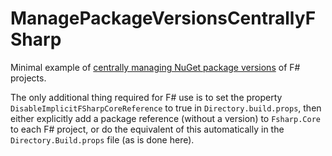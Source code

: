 # ManagePackageVersionsCentrallyFSharp

Minimal example of [centrally managing NuGet package versions](https://github.com/NuGet/Home/wiki/Centrally-managing-NuGet-package-versions) of F# projects.

The only additional thing required for F# use is to set the property `DisableImplicitFSharpCoreReference` to true in `Directory.build.props`, then either explicitly add a package reference (without a version) to `Fsharp.Core` to each F# project, or do the equivalent of this automatically in the `Directory.Build.props` file (as is done here).
